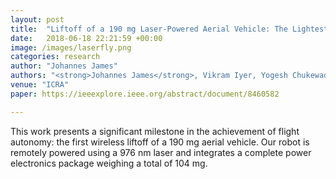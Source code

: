 ```yaml
---
layout: post
title:  "Liftoff of a 190 mg Laser-Powered Aerial Vehicle: The Lightest Wireless Robot to Fly"
date:   2018-06-18 22:21:59 +00:00
image: /images/laserfly.png
categories: research
author: "Johannes James"
authors: "<strong>Johannes James</strong>, Vikram Iyer, Yogesh Chukewad, Shyamnath Gollakota, and Sawyer B Fuller"
venue: "ICRA"
paper: https://ieeexplore.ieee.org/abstract/document/8460582

---
```

This work presents a significant milestone in the achievement of flight autonomy: the first wireless liftoff of a 190 mg aerial vehicle. Our robot is remotely powered using a 976 nm laser and integrates a complete power electronics package weighing a total of 104 mg.